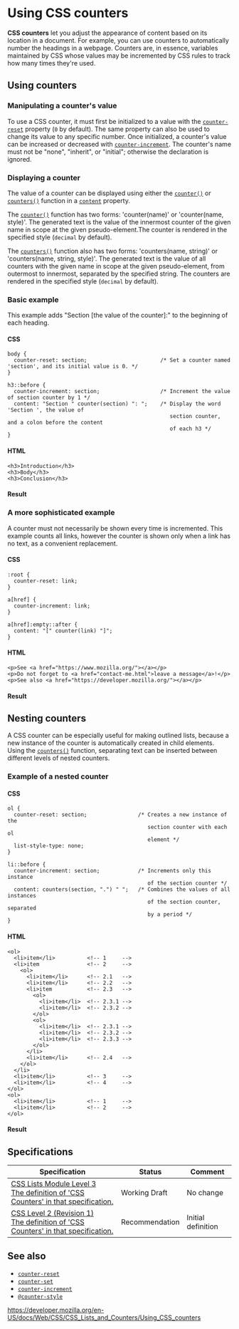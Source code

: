# Using CSS counters

**CSS counters** let you adjust the appearance of content based on its location in a document. For example, you can use counters to automatically number the headings in a webpage. Counters are, in essence, variables maintained by CSS whose values may be incremented by CSS rules to track how many times they're used.

## Using counters

### Manipulating a counter's value

To use a CSS counter, it must first be initialized to a value with the [`counter-reset`](../counter-reset) property (`0` by default). The same property can also be used to change its value to any specific number. Once initialized, a counter's value can be increased or decreased with [`counter-increment`](../counter-increment). The counter's name must not be "none", "inherit", or "initial"; otherwise the declaration is ignored.

### Displaying a counter

The value of a counter can be displayed using either the [`counter()`](<../counter()>) or [`counters()`](<../counters()>) function in a [`content`](../content) property.

The [`counter()`](<../counter()>) function has two forms: 'counter(name)' or 'counter(name, style)'. The generated text is the value of the innermost counter of the given name in scope at the given pseudo-element.The counter is rendered in the specified style (`decimal` by default).

The [`counters()`](<../counters()>) function also has two forms: 'counters(name, string)' or 'counters(name, string, style)'. The generated text is the value of all counters with the given name in scope at the given pseudo-element, from outermost to innermost, separated by the specified string. The counters are rendered in the specified style (`decimal` by default).

### Basic example

This example adds "Section \[the value of the counter\]:" to the beginning of each heading.

#### CSS

    body {
      counter-reset: section;                       /* Set a counter named 'section', and its initial value is 0. */
    }

    h3::before {
      counter-increment: section;                   /* Increment the value of section counter by 1 */
      content: "Section " counter(section) ": ";    /* Display the word 'Section ', the value of
                                                       section counter, and a colon before the content
                                                       of each h3 */
    }

#### HTML

    <h3>Introduction</h3>
    <h3>Body</h3>
    <h3>Conclusion</h3>

#### Result

### A more sophisticated example

A counter must not necessarily be shown every time is incremented. This example counts all links, however the counter is shown only when a link has no text, as a convenient replacement.

#### CSS

    :root {
      counter-reset: link;
    }

    a[href] {
      counter-increment: link;
    }

    a[href]:empty::after {
      content: "[" counter(link) "]";
    }

#### HTML

    <p>See <a href="https://www.mozilla.org/"></a></p>
    <p>Do not forget to <a href="contact-me.html">leave a message</a>!</p>
    <p>See also <a href="https://developer.mozilla.org/"></a></p>

#### Result

## Nesting counters

A CSS counter can be especially useful for making outlined lists, because a new instance of the counter is automatically created in child elements. Using the [`counters()`](<../counters()>) function, separating text can be inserted between different levels of nested counters.

### Example of a nested counter

#### CSS

    ol {
      counter-reset: section;                /* Creates a new instance of the
                                                section counter with each ol
                                                element */
      list-style-type: none;
    }

    li::before {
      counter-increment: section;            /* Increments only this instance
                                                of the section counter */
      content: counters(section, ".") " ";   /* Combines the values of all instances
                                                of the section counter, separated
                                                by a period */
    }

#### HTML

    <ol>
      <li>item</li>          <!-- 1     -->
      <li>item               <!-- 2     -->
        <ol>
          <li>item</li>      <!-- 2.1   -->
          <li>item</li>      <!-- 2.2   -->
          <li>item           <!-- 2.3   -->
            <ol>
              <li>item</li>  <!-- 2.3.1 -->
              <li>item</li>  <!-- 2.3.2 -->
            </ol>
            <ol>
              <li>item</li>  <!-- 2.3.1 -->
              <li>item</li>  <!-- 2.3.2 -->
              <li>item</li>  <!-- 2.3.3 -->
            </ol>
          </li>
          <li>item</li>      <!-- 2.4   -->
        </ol>
      </li>
      <li>item</li>          <!-- 3     -->
      <li>item</li>          <!-- 4     -->
    </ol>
    <ol>
      <li>item</li>          <!-- 1     -->
      <li>item</li>          <!-- 2     -->
    </ol>

#### Result

## Specifications

<table><thead><tr class="header"><th>Specification</th><th>Status</th><th>Comment</th></tr></thead><tbody><tr class="odd"><td><a href="https://drafts.csswg.org/css-lists-3/#auto-numbering">CSS Lists Module Level 3<br />
<span class="small">The definition of 'CSS Counters' in that specification.</span></a></td><td><span class="spec-wd">Working Draft</span></td><td>No change</td></tr><tr class="even"><td><a href="https://www.w3.org/TR/CSS2/generate.html#counters">CSS Level 2 (Revision 1)<br />
<span class="small">The definition of 'CSS Counters' in that specification.</span></a></td><td><span class="spec-rec">Recommendation</span></td><td>Initial definition</td></tr></tbody></table>

## See also

- [`counter-reset`](../counter-reset)
- [`counter-set`](../counter-set)
- [`counter-increment`](../counter-increment)
- [`@counter-style`](../@counter-style)

<a href="https://developer.mozilla.org/en-US/docs/Web/CSS/CSS_Lists_and_Counters/Using_CSS_counters" class="_attribution-link">https://developer.mozilla.org/en-US/docs/Web/CSS/CSS_Lists_and_Counters/Using_CSS_counters</a>
